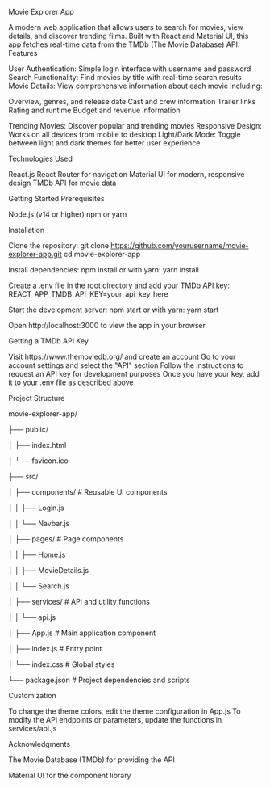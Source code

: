 Movie Explorer App

A modern web application that allows users to search for movies, view details, and discover trending films. Built with React and Material UI, this app fetches real-time data from the TMDb (The Movie Database) API.
Features

User Authentication: Simple login interface with username and password
Search Functionality: Find movies by title with real-time search results
Movie Details: View comprehensive information about each movie including:

Overview, genres, and release date
Cast and crew information
Trailer links
Rating and runtime
Budget and revenue information


Trending Movies: Discover popular and trending movies
Responsive Design: Works on all devices from mobile to desktop
Light/Dark Mode: Toggle between light and dark themes for better user experience

Technologies Used

React.js
React Router for navigation
Material UI for modern, responsive design
TMDb API for movie data

Getting Started
Prerequisites

Node.js (v14 or higher)
npm or yarn

Installation

Clone the repository:
git clone https://github.com/yourusername/movie-explorer-app.git
cd movie-explorer-app

Install dependencies:
npm install
or with yarn:
yarn install

Create a .env file in the root directory and add your TMDb API key:
REACT_APP_TMDB_API_KEY=your_api_key_here

Start the development server:
npm start
or with yarn:
yarn start

Open http://localhost:3000 to view the app in your browser.

Getting a TMDb API Key

Visit https://www.themoviedb.org/ and create an account
Go to your account settings and select the "API" section
Follow the instructions to request an API key for development purposes
Once you have your key, add it to your .env file as described above

Project Structure

movie-explorer-app/

├── public/

│   ├── index.html

│   └── favicon.ico

├── src/

│   ├── components/      # Reusable UI components

│   │   ├── Login.js

│   │   └── Navbar.js

│   ├── pages/           # Page components

│   │   ├── Home.js

│   │   ├── MovieDetails.js

│   │   └── Search.js

│   ├── services/        # API and utility functions

│   │   └── api.js

│   ├── App.js           # Main application component

│   ├── index.js         # Entry point

│   └── index.css        # Global styles

└── package.json         # Project dependencies and scripts

Customization


To change the theme colors, edit the theme configuration in App.js
To modify the API endpoints or parameters, update the functions in services/api.js

Acknowledgments

The Movie Database (TMDb) for providing the API

Material UI for the component library

